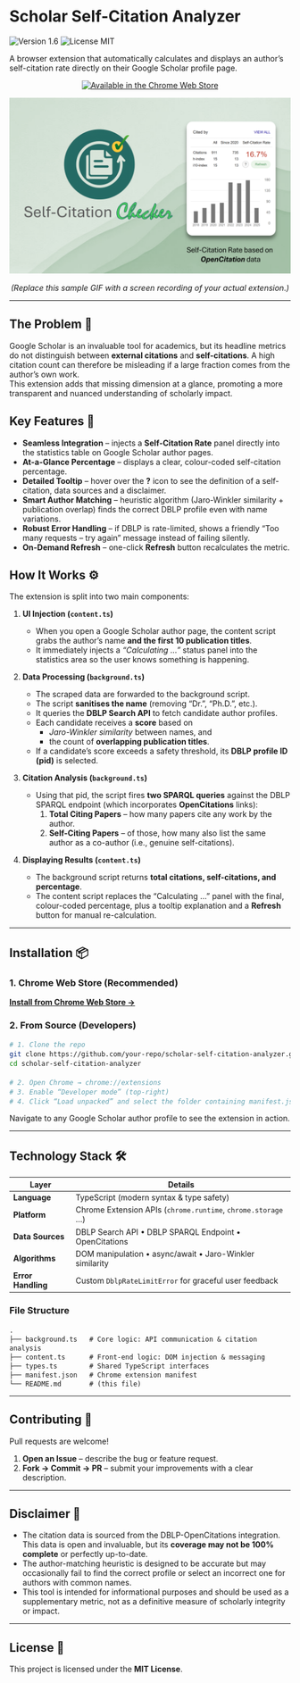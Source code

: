 
# Scholar Self-Citation Analyzer

![Version 1.6](https://img.shields.io/badge/version-1.6-blue.svg)
![License MIT](https://img.shields.io/badge/license-MIT-green.svg)

A browser extension that automatically calculates and displays an author’s self-citation rate directly on their Google Scholar profile page.

<p align="center">
  <a href="https://chromewebstore.google.com/detail/cdikdlblibjpejgihfghambmclimmgaa?utm_source=item-share-cb">
    <img src="https://developer.chrome.com/static/docs/webstore/branding/image/UV4C4ybeBTsZt43U4xis.png" alt="Available in the Chrome Web Store">
  </a>
</p>

<p align="center">
  <img src="https://github.com/naveedanwarbhatti/Self-Citations-Checker/blob/main/images/Screenshot.png" alt="Scholar Self-Citation Analyzer in action" width="750">
</p>
<p align="center"><em>(Replace this sample GIF with a screen recording of your actual extension.)</em></p>

---

## The Problem 🤔

Google Scholar is an invaluable tool for academics, but its headline metrics do not distinguish between **external citations** and **self-citations**. A high citation count can therefore be misleading if a large fraction comes from the author’s own work.  
This extension adds that missing dimension at a glance, promoting a more transparent and nuanced understanding of scholarly impact.

## Key Features 🚀

- **Seamless Integration** – injects a **Self-Citation Rate** panel directly into the statistics table on Google Scholar author pages.  
- **At-a-Glance Percentage** – displays a clear, colour-coded self-citation percentage.  
- **Detailed Tooltip** – hover over the **?** icon to see the definition of a self-citation, data sources and a disclaimer.  
- **Smart Author Matching** – heuristic algorithm (Jaro-Winkler similarity + publication overlap) finds the correct DBLP profile even with name variations.  
- **Robust Error Handling** – if DBLP is rate-limited, shows a friendly “Too many requests – try again” message instead of failing silently.  
- **On-Demand Refresh** – one-click **Refresh** button recalculates the metric.

## How It Works ⚙️

The extension is split into two main components:

1. **UI Injection (`content.ts`)**  
   - When you open a Google Scholar author page, the content script grabs the author’s name **and the first 10 publication titles**.  
   - It immediately injects a *“Calculating …”* status panel into the statistics area so the user knows something is happening.

2. **Data Processing (`background.ts`)**  
   - The scraped data are forwarded to the background script.  
   - The script **sanitises the name** (removing “Dr.”, “Ph.D.”, etc.).  
   - It queries the **DBLP Search API** to fetch candidate author profiles.  
   - Each candidate receives a **score** based on  
     - *Jaro-Winkler similarity* between names, and  
     - the count of **overlapping publication titles**.  
   - If a candidate’s score exceeds a safety threshold, its **DBLP profile ID (pid)** is selected.

3. **Citation Analysis (`background.ts`)**  
   - Using that pid, the script fires **two SPARQL queries** against the DBLP SPARQL endpoint (which incorporates **OpenCitations** links):  
     1. **Total Citing Papers** – how many papers cite any work by the author.  
     2. **Self-Citing Papers** – of those, how many also list the same author as a co-author (i.e., genuine self-citations).

4. **Displaying Results (`content.ts`)**  
   - The background script returns **total citations, self-citations, and percentage**.  
   - The content script replaces the “Calculating …” panel with the final, colour-coded percentage, plus a tooltip explanation and a **Refresh** button for manual re-calculation.


---

## Installation 📦

### 1. Chrome Web Store (Recommended)

[**Install from Chrome Web Store →**](https://chromewebstore.google.com/detail/cdikdlblibjpejgihfghambmclimmgaa?utm_source=item-share-cb)

### 2. From Source (Developers)

```bash
# 1. Clone the repo
git clone https://github.com/your-repo/scholar-self-citation-analyzer.git
cd scholar-self-citation-analyzer

# 2. Open Chrome → chrome://extensions
# 3. Enable “Developer mode” (top-right)
# 4. Click “Load unpacked” and select the folder containing manifest.json
````

Navigate to any Google Scholar author profile to see the extension in action.

---

## Technology Stack 🛠️

| Layer              | Details                                                      |
| ------------------ | ------------------------------------------------------------ |
| **Language**       | TypeScript (modern syntax & type safety)                     |
| **Platform**       | Chrome Extension APIs (`chrome.runtime`, `chrome.storage` …) |
| **Data Sources**   | DBLP Search API • DBLP SPARQL Endpoint • OpenCitations       |
| **Algorithms**     | DOM manipulation • async/await • Jaro-Winkler similarity     |
| **Error Handling** | Custom `DblpRateLimitError` for graceful user feedback       |

### File Structure

```text
.
├── background.ts   # Core logic: API communication & citation analysis
├── content.ts      # Front-end logic: DOM injection & messaging
├── types.ts        # Shared TypeScript interfaces
├── manifest.json   # Chrome extension manifest
└── README.md       # (this file)
```

---

## Contributing 🤝

Pull requests are welcome!

1. **Open an Issue** – describe the bug or feature request.
2. **Fork → Commit → PR** – submit your improvements with a clear description.

---

## Disclaimer 📝

* The citation data is sourced from the DBLP-OpenCitations integration. This data is open and invaluable, but its **coverage may not be 100% complete** or perfectly up-to-date.
* The author-matching heuristic is designed to be accurate but may occasionally fail to find the correct profile or select an incorrect one for authors with common names.
* This tool is intended for informational purposes and should be used as a supplementary metric, not as a definitive measure of scholarly integrity or impact.

---

## License 📄

This project is licensed under the **MIT License**.




